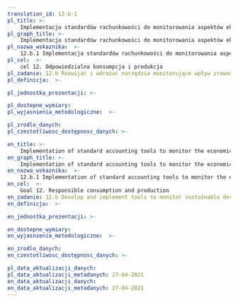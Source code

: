 ```yaml
---
translation_id: 12-b-1
pl_title: >-
    Implementacja standardów rachunkowości do monitorowania aspektów ekonomicznych i środowiskowych zrównoważonej turystyki
pl_graph_title: >-
    Implementacja standardów rachunkowości do monitorowania aspektów ekonomicznych i środowiskowych zrównoważonej turystyki
pl_nazwa_wskaznika:  >-
    12.b.1 Implementacja standardów rachunkowości do monitorowania aspektów ekonomicznych i środowiskowych zrównoważonej turystyki
pl_cel:  >-
    cel 12. Odpowiedzialna konsumpcja i produkcja
pl_zadanie: 12.b Rozwijać i wdrażać narzędzia monitorujące wpływ zrównoważonego rozwoju na zrównoważoną turystykę tworzącą miejsca pracy oraz promującą lokalną kulturę i produkty.
pl_definicja:  >-

pl_jednostka_prezentacji: >-

pl_dostepne_wymiary:
pl_wyjasnienia_metodologiczne:  >-

pl_zrodlo_danych:
pl_czestotliwosc_dostępnosc_danych: >-

en_title: >-
    Implementation of standard accounting tools to monitor the economic and environmental aspects of tourism sustainability
en_graph_title: >-
    Implementation of standard accounting tools to monitor the economic and environmental aspects of tourism sustainability
en_nazwa_wskaznika:  >-
    12.b.1 Implementation of standard accounting tools to monitor the economic and environmental aspects of tourism sustainability
en_cel:  >-
    Goal 12. Responsible consumption and production
en_zadanie: 12.b Develop and implement tools to monitor sustainable development impacts for sustainable tourism that creates jobs and promotes local culture and products
en_definicja:  >-

en_jednostka_prezentacji: >-

en_dostepne_wymiary:
en_wyjasnienia_metodologiczne:  >-

en_zrodlo_danych:
en_czestotliwosc_dostępnosc_danych: >-

pl_data_aktualizacji_danych:  
pl_data_aktualizacji_metadanych: 27-04-2021
en_data_aktualizacji_danych:  
en_data_aktualizacji_metadanych: 27-04-2021
---
```

